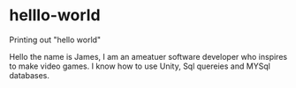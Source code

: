 # helllo-world
Printing out "hello world"

Hello the name is James, I am an ameatuer software developer who inspires to make video games. I know how to use Unity, Sql quereies and MYSql databases.
